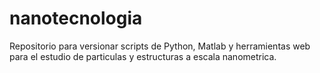 # nanotecnologia
Repositorio para versionar scripts de Python, Matlab y herramientas web para el estudio de particulas y estructuras a escala nanometrica.
